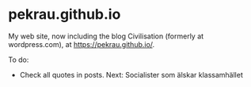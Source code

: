 # pekrau.github.io

My web site, now including the blog Civilisation (formerly at wordpress.com),
at https://pekrau.github.io/.

To do:
- Check all quotes in posts. Next: Socialister som älskar klassamhället
